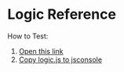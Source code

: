 # Logic Reference

How to Test:<br>

1. [Open this link](https://jsconsole.com/)
2. [Copy logic.js to jsconsole]()
   <br>
